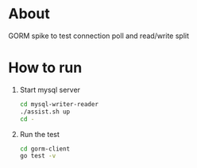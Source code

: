 # About 

GORM spike to test connection poll and read/write split

# How to run

1. Start mysql server
    ```bash
    cd mysql-writer-reader 
    ./assist.sh up
    cd - 
    ```

2. Run the test
    ```bash
    cd gorm-client
    go test -v
    ```
